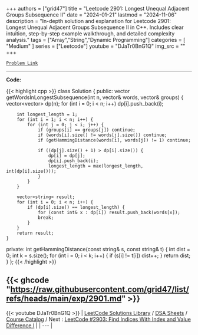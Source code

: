 
+++
authors = ["grid47"]
title = "Leetcode 2901: Longest Unequal Adjacent Groups Subsequence II"
date = "2024-01-21"
lastmod = "2024-11-06"
description = "In-depth solution and explanation for Leetcode 2901: Longest Unequal Adjacent Groups Subsequence II in C++. Includes clear intuition, step-by-step example walkthrough, and detailed complexity analysis."
tags = ["Array","String","Dynamic Programming"]
categories = [
    "Medium"
]
series = ["Leetcode"]
youtube = "DJaTr0BnG1Q"
img_src = ""
+++



[`Problem Link`](https://leetcode.com/problems/longest-unequal-adjacent-groups-subsequence-ii/description/)

---
**Code:**

{{< highlight cpp >}}
class Solution {
public:
    vector<string> getWordsInLongestSubsequence(int n, vector<string>& words, vector<int>& groups) {
        vector<vector<int>> dp(n);
        for (int i = 0; i < n; i++) dp[i].push_back(i);

        int longest_length = 1;
        for (int i = 1; i < n; i++) {
            for (int j = 0; j < i; j++) {
                if (groups[i] == groups[j]) continue;
                if (words[i].size() != words[j].size()) continue;
                if (getHammingDistance(words[i], words[j]) != 1) continue;

                if ((dp[j].size() + 1) > dp[i].size()) {
                    dp[i] = dp[j];
                    dp[i].push_back(i);
                    longest_length = max(longest_length, int(dp[i].size()));
                }
            }
        }

        vector<string> result;
        for (int i = 0; i < n; i++) {
            if (dp[i].size() == longest_length) {
                for (const int& x : dp[i]) result.push_back(words[x]);
                break;
            }
        }
        return result;
    }
private:
    int getHammingDistance(const string& s, const string& t) {
        int dist = 0;
        int k = s.size();
        for (int i = 0; i < k; i++) {
            if (s[i] != t[i]) dist++;
        }
        return dist;
    }
};
{{< /highlight >}}

{{< ghcode "https://raw.githubusercontent.com/grid47/list/refs/heads/main/exp/2901.md" >}}
---
{{< youtube DJaTr0BnG1Q >}}
| [LeetCode Solutions Library](https://grid47.xyz/leetcode/) / [DSA Sheets](https://grid47.xyz/sheets/) / [Course Catalog](https://grid47.xyz/courses/) / Next : [LeetCode #2903: Find Indices With Index and Value Difference I](https://grid47.xyz/leetcode/solution-2903-find-indices-with-index-and-value-difference-i/) |
| --- |
